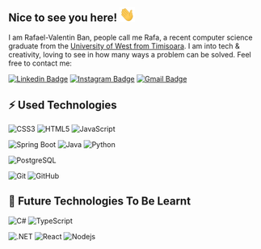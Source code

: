 ## Nice to see you here! <img src="https://raw.githubusercontent.com/rafaelban/rafaelban/master/wave.gif" width="30">

I am Rafael-Valentin Ban, people call me Rafa, a recent computer science graduate from the [University of West from Timisoara](https://www.uvt.ro). I am into tech & creativity, loving to see in how many ways a problem can be solved. Feel free to contact me:

[![Linkedin Badge](https://img.shields.io/badge/-banrafael-blue?style=flat-square&logo=Linkedin&logoColor=white&link=https://www.linkedin.com/in/banrafael/)](https://www.linkedin.com/in/banrafael/)
[![Instagram Badge](https://img.shields.io/badge/-banrafaell-purple?style=flat-square&logo=instagram&logoColor=white&link=https://instagram.com/banrafaell/)](https://instagram.com/banrafaell)
[![Gmail Badge](https://img.shields.io/badge/-banrafael01@gmail.com-c14438?style=flat-square&logo=Gmail&logoColor=white&link=mailto:banrafael01@gmail.com)](mailto:banrafael01@gmail.com)

## ⚡ Used Technologies

![CSS3](https://img.shields.io/badge/-CSS3-31506d?style=flat-square&logo=css3&logoColor=white)
![HTML5](https://img.shields.io/badge/-HTML5-31506d?style=flat-square&logo=html5&logoColor=white)
![JavaScript](https://img.shields.io/badge/-JavaScript-31506d?style=flat-square&logo=javascript&logoColor=white)

![Spring Boot](https://img.shields.io/badge/-SpringBoot-563D7C?style=flat-square&logo=SpringBoot&logoColor=white)
![Java](https://img.shields.io/badge/-Java-563D7C?style=flat-square)
![Python](https://img.shields.io/badge/-Python-563D7C?style=flat-square&logo=Python&logoColor=white)

![PostgreSQL](https://img.shields.io/badge/-PostgreSQL-FCA121?style=flat-square&logo=postgresql&logoColor=white)

![Git](https://img.shields.io/badge/-Git-black?style=flat-square&logo=git&logoColor=white)
![GitHub](https://img.shields.io/badge/-GitHub-black?style=flat-square&logo=github&logoColor=white)

## 🌱 Future Technologies To Be Learnt

![C#](https://img.shields.io/badge/-CSharp-31506d?style=flat-square&logo=csharp&logoColor=white)
![TypeScript](https://img.shields.io/badge/-TypeScript-31506d?style=flat-square&logo=typescript&logoColor=white)

![.NET](https://img.shields.io/badge/-.NET-563D7C?style=flat-square&logo=.net)
![React](https://img.shields.io/badge/-React-563D7C?style=flat-square&logo=React)
![Nodejs](https://img.shields.io/badge/-Nodejs-563D7C?style=flat-square&logo=Node.js)


<!--
**RafaelBan/RafaelBan** is a ✨ _special_ ✨ repository because its `README.md` (this file) appears on your GitHub profile.

Here are some ideas to get you started:

- 🔭 I’m currently working on ...
- 🌱 I’m currently learning ...
- 👯 I’m looking to collaborate on ...
- 🤔 I’m looking for help with ...
- 💬 Ask me about ...
- 📫 How to reach me: ...
- 😄 Pronouns: ...
- ⚡ Fun fact: ...
-->
